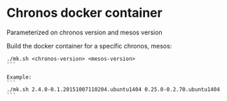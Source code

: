 # Chronos docker container

Parameterized on chronos version and mesos version

Build the docker container for a specific chronos, mesos:
````
./mk.sh <chronos-version> <mesos-version>
```

Example:
```
./mk.sh 2.4.0-0.1.20151007110204.ubuntu1404 0.25.0-0.2.70.ubuntu1404
```
